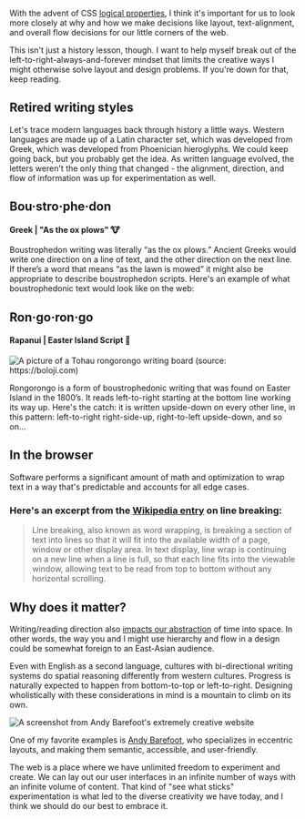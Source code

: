 With the advent of CSS [logical properties](https://css-tricks.com/css-logical-properties/), I think it's important for us to look more closely at why and how we make decisions like layout, text-alignment, and overall flow decisions for our little corners of the web.

This isn't just a history lesson, though. I want to help myself break out of the left-to-right-always-and-forever mindset that limits the creative ways I might otherwise solve layout and design problems. If you're down for that, keep reading.

## Retired writing styles
Let's trace modern languages back through history a little ways. Western languages are made up of a Latin character set, which was developed from Greek, which was developed from Phoenician hieroglyphs. We could keep going back, but you probably get the idea. As written language evolved, the letters weren't the only thing that changed - the alignment, direction, and flow of information was up for experimentation as well.


## Bou·stro·phe·don

#### Greek | "As the ox plows" 🐮

Boustrophedon writing was literally “as the ox plows.”  Ancient Greeks would write one direction on a line of text, and the other direction on the next line.  If there’s a word that means “as the lawn is mowed” it might also be appropriate to describe boustrophedon scripts.  Here's an example of what boustrophedonic text would look like on the web:

<p class="codepen" data-slug-hash="YzXELwj">


## Ron·go·ron·go

#### Rapanui | Easter Island Script 🗿

![A picture of a Tohau rongorongo writing board (source: https://boloji.com)](/_assets/images/tohau-rongorongo.jpg)

Rongorongo is a form of boustrophedonic writing that was found on Easter Island in the 1800’s.  It reads left-to-right starting at the bottom line working its way up. Here's the catch: it is written upside-down on every other line, in this pattern: left-to-right right-side-up, right-to-left upside-down, and so on...

<p class="codepen" data-slug-hash="PoqOmmb">



## In the browser
Software performs a significant amount of math and optimization to wrap text in a way that's predictable and accounts for all edge cases.

### Here's an excerpt from the [Wikipedia entry](https://en.wikipedia.org/wiki/Line_wrap_and_word_wrap) on line breaking:

> Line breaking, also known as word wrapping, is breaking a section of text into lines so that it will fit into the available width of a page, window or other display area. In text display, line wrap is continuing on a new line when a line is full, so that each line fits into the viewable window, allowing text to be read from top to bottom without any horizontal scrolling.

## Why does it matter?

Writing/reading direction also [impacts our abstraction](https://www.frontiersin.org/articles/10.3389/fpsyg.2012.00109/full) of time into space. In other words, the way you and I might use hierarchy and flow in a design could be somewhat foreign to an East-Asian audience.

Even with English as a second language, cultures with bi-directional writing systems do spatial reasoning differently from western cultures. Progress is naturally expected to happen from bottom-to-top or left-to-right. Designing wholistically with these considerations in mind is a mountain to climb on its own.

![A screenshot from Andy Barefoot's extremely creative website](/_assets/images/andy-barefoot-screengrab.jpg)

One of my favorite examples is [Andy Barefoot](http://andybarefoot.com/), who specializes in eccentric layouts, and making them semantic, accessible, and user-friendly.

The web is a place where we have unlimited freedom to experiment and create. We can lay out our user interfaces in an infinite number of ways with an infinite volume of content. That kind of "see what sticks" experimentation is what led to the diverse creativity we have today, and I think we should do our best to embrace it.